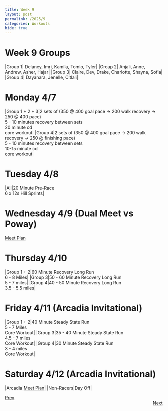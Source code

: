 ```yaml
---
title: Week 9
layout: post
permalink: /2025/9
categories: Workouts
hide: true
---
```



# Week 9 Groups

|Group 1| Delaney, Imri, Kamila, Tomio, Tyler|
|Group 2| Anjali, Anne, Andrew, Asher, Hajar|
|Group 3| Claire, Dev, Drake, Charlotte, Shayna, Sofia|
|Group 4| Dayanara, Jenelle, Citlali|

# Monday 4/7 

|Group 1 + 2 + 3|2 sets of (350 @ 400 goal pace -> 200 walk recovery -> 250 @ 400 pace) <br> 5 - 10 minutes recovery between sets <br> 20 minute cd <br> core workout|
|Group 4|2 sets of (350 @ 400 goal pace -> 200 walk recovery -> 250 @ finishing pace) <br> 5 - 10 minutes recovery between sets <br> 10-15 minute cd <br> core workout|

# Tuesday 4/8 

|All|20 Minute Pre-Race <br> 6 x 12s Hill Sprints|

# Wednesday 4/9 (Dual Meet vs Poway)

[Meet Plan]({{site.baseurl}}/2025/PO)

# Thursday 4/10 

|Group 1 + 2|60 Minute Recovery Long Run <br> 6 - 8 Miles|
|Group 3|50 - 60 Minute Recovery Long Run <br> 5 - 7 miles|
|Group 4|40 - 50 Minute Recovery Long Run <br> 3.5 - 5.5 miles|

# Friday 4/11 (Arcadia Invitational)

|Group 1 + 2|40 Minute Steady State Run <br> 5 - 7 Miles <br> Core Workout|
|Group 3|35 - 40 Minute Steady State Run <br> 4.5 - 7 miles <br> Core Workout|
|Group 4|30 Minute Steady State Run <br> 3 - 4 miles <br> Core Workout|

# Saturday 4/12 (Arcadia Invitational)

|Arcadia|[Meet Plan]({{site.baseurl}}/2025/AI)|
|Non-Racers|Day Off|

<div style="text-align: left"> <a href="{{site.baseurl}}/2025/8">Prev</a></div> 
<div style="text-align: right"> <a href="{{site.baseurl}}/2025/10">Next</a></div>